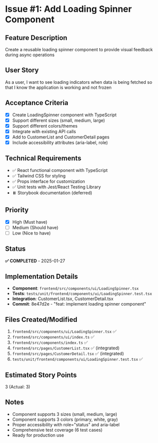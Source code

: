# Issue #1: Add Loading Spinner Component

## Feature Description
Create a reusable loading spinner component to provide visual feedback during async operations

## User Story
As a user, I want to see loading indicators when data is being fetched so that I know the application is working and not frozen

## Acceptance Criteria
- [x] Create LoadingSpinner component with TypeScript
- [x] Support different sizes (small, medium, large)
- [x] Support different colors/themes
- [x] Integrate with existing API calls
- [x] Add to CustomerList and CustomerDetail pages
- [x] Include accessibility attributes (aria-label, role)

## Technical Requirements
- ✅ React functional component with TypeScript
- ✅ Tailwind CSS for styling
- ✅ Props interface for customization
- ✅ Unit tests with Jest/React Testing Library
- ⏸️ Storybook documentation (deferred)

## Priority
- [x] High (Must have)
- [ ] Medium (Should have)
- [ ] Low (Nice to have)

## Status
**✅ COMPLETED** - 2025-01-27

## Implementation Details
- **Component**: `frontend/src/components/ui/LoadingSpinner.tsx`
- **Tests**: `tests/unit/frontend/components/ui/LoadingSpinner.test.tsx`
- **Integration**: CustomerList.tsx, CustomerDetail.tsx
- **Commit**: 8e47d2e - "feat: implement loading spinner component"

## Files Created/Modified
1. `frontend/src/components/ui/LoadingSpinner.tsx` ✅
2. `frontend/src/components/ui/index.ts` ✅
3. `frontend/src/components/index.ts` ✅
4. `frontend/src/pages/CustomerList.tsx` ✅ (integrated)
5. `frontend/src/pages/CustomerDetail.tsx` ✅ (integrated)
6. `tests/unit/frontend/components/ui/LoadingSpinner.test.tsx` ✅

## Estimated Story Points
3 (Actual: 3)

## Notes
- Component supports 3 sizes (small, medium, large)
- Component supports 3 colors (primary, white, gray)
- Proper accessibility with role="status" and aria-label
- Comprehensive test coverage (6 test cases)
- Ready for production use